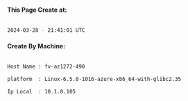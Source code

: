 
   
#### This Page Create at:

```bash

2024-03-28 - 21:41:01 UTC

```

#### Create By Machine:

```bash

Host Name : fv-az1272-490

platform  : Linux-6.5.0-1016-azure-x86_64-with-glibc2.35

Ip Local  : 10.1.0.105

```

